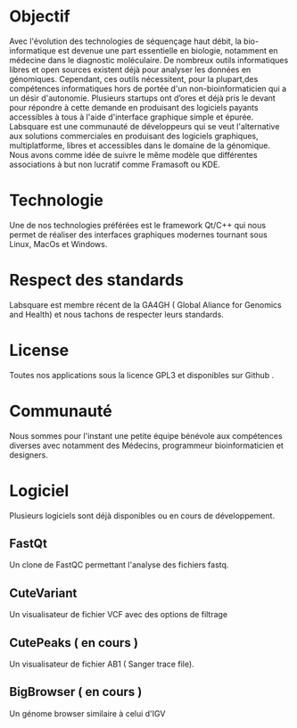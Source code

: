 # Objectif 
Avec l'évolution des technologies de séquençage haut débit, la bio-informatique est devenue une part essentielle en biologie, notamment en médecine dans le diagnostic moléculaire. De nombreux outils informatiques libres et open sources existent déjà pour analyser les 
données en génomiques. Cependant, ces outils nécessitent, pour la plupart,des compétences informatiques hors de portée d'un non-bioinformaticien qui a un désir d'autonomie.
Plusieurs startups ont d’ores et déjà pris le devant pour répondre à cette demande en produisant des logiciels payants accessibles à tous à l'aide d'interface graphique simple et épurée. 
Labsquare est une communauté de développeurs qui se veut l'alternative aux solutions commerciales en produisant des logiciels graphiques, multiplatforme, libres et accessibles dans le domaine de la génomique. Nous avons comme idée de suivre le même modèle que différentes associations à but non lucratif comme Framasoft ou KDE.

# Technologie
Une de nos technologies préférées est le framework Qt/C++ qui nous permet de réaliser des interfaces graphiques modernes tournant sous Linux, MacOs et Windows. 

# Respect des standards
Labsquare est membre récent de la GA4GH ( Global Aliance for Genomics and Health) et nous tachons de respecter leurs standards.

# License
Toutes nos applications sous la licence GPL3 et disponibles sur Github .

# Communauté
Nous sommes pour l'instant une petite équipe bénévole aux compétences diverses avec notamment des Médecins, programmeur bioinformaticien et designers.

# Logiciel
Plusieurs logiciels sont déjà disponibles ou en cours de développement. 

## FastQt
Un clone de FastQC permettant l'analyse des fichiers fastq. 

## CuteVariant
Un visualisateur de fichier VCF avec des options de filtrage 

## CutePeaks ( en cours )
Un visualisateur de fichier AB1 ( Sanger trace file).

## BigBrowser ( en cours )
Un génome browser similaire à celui d'IGV
